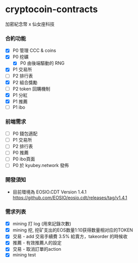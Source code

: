 # cryptocoin-contracts
加密紀念幣 x 仙女座科技

### 合約功能
- [x] P0 管理 CCC & coins
- [x] P0 挖礦
    - [x] P0 由後端驅動的 RNG 
- [x] P1 交易所
- [ ] P2 排行表
- [x] P2 組合獎勵
- [ ] P2 token 回購機制
- [x] P1 分紅
- [x] P1 推薦
- [ ] P1 ibo

### 前端需求
- [ ] P0 錢包適配
- [ ] P1 交易所
- [ ] P2 排行表
- [ ] P0 推薦
- [ ] P0 ibo頁面 
- [ ] P0 於 kyubey.network 發佈

### 開發須知
* 目前環境為 EOSIO.CDT Version 1.4.1 https://github.com/EOSIO/eosio.cdt/releases/tag/v1.4.1

### 需求列表
- [x] mining 打 log (用來記錄次數)
- [x] mining 挖, 挖矿支出的EOS数量1:10获得数量相对应的TOKEN
- [x] 交易 - add 交易手續費 3.5% 給賣方，takeorder 的時候收
- [x] 推薦 - 有效推薦人的設定
- [x] 交易 - 取消訂單的action
- [x] mining test